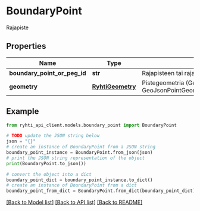 # BoundaryPoint

Rajapiste

## Properties

Name | Type | Description | Notes
------------ | ------------- | ------------- | -------------
**boundary_point_or_peg_id** | **str** | Rajapisteen tai rajapyykin tunnus | 
**geometry** | [**RyhtiGeometry**](RyhtiGeometry.md) | Pistegeometria (Geometriatyypin oltava GeoJsonPointGeometryGeoJsonPointGeometry) | 

## Example

```python
from ryhti_api_client.models.boundary_point import BoundaryPoint

# TODO update the JSON string below
json = "{}"
# create an instance of BoundaryPoint from a JSON string
boundary_point_instance = BoundaryPoint.from_json(json)
# print the JSON string representation of the object
print(BoundaryPoint.to_json())

# convert the object into a dict
boundary_point_dict = boundary_point_instance.to_dict()
# create an instance of BoundaryPoint from a dict
boundary_point_from_dict = BoundaryPoint.from_dict(boundary_point_dict)
```
[[Back to Model list]](../README.md#documentation-for-models) [[Back to API list]](../README.md#documentation-for-api-endpoints) [[Back to README]](../README.md)


